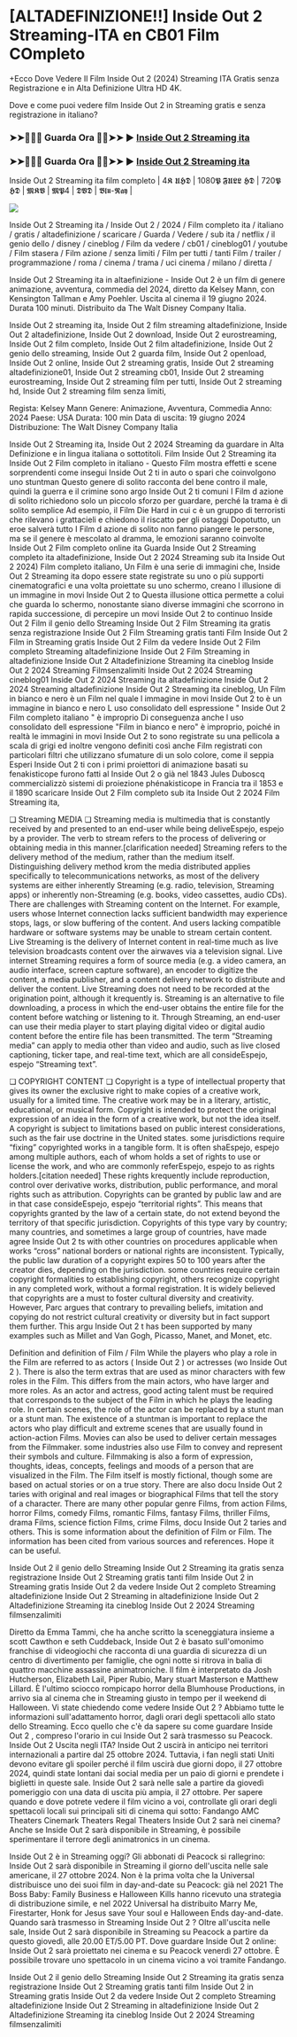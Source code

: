 # [ALTADEFINIZIONE!!] Inside Out 2 Streaming-ITA en CB01 Film COmpleto

+Ecco Dove Vedere Il Film Inside Out 2 (2024) Streaming ITA Gratis senza Registrazione e in Alta Definizione Ultra HD 4K.

Dove e come puoi vedere film Inside Out 2 in Streaming gratis e senza registrazione in italiano?

### ➤➤🔴✅📱 Guarda Ora 🔴✅➤➤ ► [Inside Out 2 Streaming ita](https://t.co/giGou7YBrb)

### ➤➤🔴✅📱 Guarda Ora 🔴✅➤➤ ► [Inside Out 2 Streaming ita](https://t.co/giGou7YBrb)

Inside Out 2 Streaming ita film completo
| 4𝕶 𝖀𝕳𝕯 | 1080𝕻 𝕱𝖀𝕷𝕷 𝕳𝕯 | 720𝕻 𝕳𝕯 | 𝕸𝕶𝖁 | 𝕸𝕻4 | 𝕯𝖁𝕯 | 𝕭𝖑𝖚-𝕽𝖆𝖞 |

<p dir="auto"><a href="https://t.co/giGou7YBrb" title="PLAYNOW" rel="nofollow"><img src="https://i.imgur.com/jhNGoEt.gif" style="max-width: 100%;"></a></p>

Inside Out 2 Streaming ita / Inside Out 2 / 2024 / Film completo ita / italiano / gratis / altadefinizione / scaricare / Guarda / Vedere / sub ita / netflix / il genio dello / disney / cineblog / Film da vedere / cb01 / cineblog01 / youtube / Film stasera / Film azione / senza limiti / Film per tutti / tanti Film / trailer / programmazione / roma / cinema / trama / uci cinema / milano / diretta /

Inside Out 2 Streaming ita in altaefinizione - Inside Out 2 è un film di genere animazione, avventura, commedia del 2024, diretto da Kelsey Mann, con Kensington Tallman e Amy Poehler. Uscita al cinema il 19 giugno 2024. Durata 100 minuti. Distribuito da The Walt Disney Company Italia.

Inside Out 2 streaming ita, Inside Out 2 film streaming altadefinizione, Inside Out 2 altadefinizione, Inside Out 2 download, Inside Out 2 eurostreaming, Inside Out 2 film completo, Inside Out 2 film altadefinizione, Inside Out 2 genio dello streaming, Inside Out 2 guarda film, Inside Out 2 openload, Inside Out 2 online, Inside Out 2 streaming gratis, Inside Out 2 streaming altadefinizione01, Inside Out 2 streaming cb01, Inside Out 2 streaming eurostreaming, Inside Out 2 streaming film per tutti, Inside Out 2 streaming hd, Inside Out 2 streaming film senza limiti,

Regista: Kelsey Mann
Genere: Animazione, Avventura, Commedia
Anno: 2024
Paese: USA
Durata: 100 min
Data di uscita: 19 giugno 2024
Distribuzione: The Walt Disney Company Italia

Inside Out 2 Streaming ita, Inside Out 2 2024 Streaming da guardare in Alta Definizione e in lingua italiana o sottotitoli. Film Inside Out 2 Streaming ita Inside Out 2 Film completo in italiano - Questo Film mostra effetti e scene sorprendenti come insegui Inside Out 2 ti in auto o spari che coinvolgono uno stuntman Questo genere di solito racconta del bene contro il male, quindi la guerra e il crimine sono argo Inside Out 2 ti comuni I Film d azione di solito richiedono solo un piccolo sforzo per guardare, perché la trama è di solito semplice Ad esempio, il Film Die Hard in cui c è un gruppo di terroristi che rilevano i grattacieli e chiedono il riscatto per gli ostaggi Dopotutto, un eroe salverà tutto I Film d azione di solito non fanno piangere le persone, ma se il genere è mescolato al dramma, le emozioni saranno coinvolte Inside Out 2 Film completo online ita Guarda Inside Out 2 Streaming completo ita altadefinizione, Inside Out 2 2024 Streaming sub ita Inside Out 2 2024) Film completo italiano, Un Film è una serie di immagini che, Inside Out 2 Streaming ita dopo essere state registrate su uno o più supporti cinematografici e una volta proiettate su uno schermo, creano l illusione di un immagine in movi Inside Out 2 to Questa illusione ottica permette a colui che guarda lo schermo, nonostante siano diverse immagini che scorrono in rapida successione, di percepire un movi Inside Out 2 to continuo Inside Out 2 Film il genio dello Streaming Inside Out 2 Film Streaming ita gratis senza registrazione Inside Out 2 Film Streaming gratis tanti Film Inside Out 2 Film in Streaming gratis Inside Out 2 Film da vedere Inside Out 2 Film completo Streaming altadefinizione Inside Out 2 Film Streaming in altadefinizione Inside Out 2 Altadefinizione Streaming ita cineblog Inside Out 2 2024 Streaming Filmsenzalimiti Inside Out 2 2024 Streaming cineblog01 Inside Out 2 2024 Streaming ita altadefinizione Inside Out 2 2024 Streaming altadefinizione Inside Out 2 Streaming ita cineblog, Un Film in bianco e nero è un Film nel quale l immagine in movi Inside Out 2 to è un immagine in bianco e nero L uso consolidato dell espressione " Inside Out 2 Film completo italiano " è improprio Di conseguenza anche l uso consolidato dell espressione "Film in bianco e nero" è improprio, poiché in realtà le immagini in movi Inside Out 2 to sono registrate su una pellicola a scala di grigi ed inoltre vengono definiti così anche Film registrati con particolari filtri che utilizzano sfumature di un solo colore, come il seppia Esperi Inside Out 2 ti con i primi proiettori di animazione basati su fenakisticope furono fatti al Inside Out 2 o già nel 1843 Jules Duboscq commercializzò sistemi di proiezione phénakisticope in Francia tra il 1853 e il 1890 scaricare Inside Out 2 Film completo sub ita Inside Out 2 2024 Film Streaming ita,

❏ Streaming MEDIA ❏ 
Streaming media is multimedia that is constantly received by and presented to an end-user while being deliveEspejo, espejo by a provider. The verb to stream refers to the process of delivering or obtaining media in this manner.[clarification needed] Streaming refers to the delivery method of the medium, rather than the medium itself. Distinguishing delivery method krom the media distributed applies specifically to telecommunications networks, as most of the delivery systems are either inherently Streaming (e.g. radio, television, Streaming apps) or inherently non-Streaming (e.g. books, video cassettes, audio CDs). There are challenges with Streaming content on the Internet. For example, users whose Internet connection lacks sufficient bandwidth may experience stops, lags, or slow buffering of the content. And users lacking compatible hardware or software systems may be unable to stream certain content.
Live Streaming is the delivery of Internet content in real-time much as live television broadcasts content over the airwaves via a television signal. Live internet Streaming requires a form of source media (e.g. a video camera, an audio interface, screen capture software), an encoder to digitize the content, a media publisher, and a content delivery network to distribute and deliver the content. Live Streaming does not need to be recorded at the origination point, although it krequently is. Streaming is an alternative to file downloading, a process in which the end-user obtains the entire file for the content before watching or listening to it. Through Streaming, an end-user can use their media player to start playing digital video or digital audio content before the entire file has been transmitted. The term “Streaming media” can apply to media other than video and audio, such as live closed captioning, ticker tape, and real-time text, which are all consideEspejo, espejo “Streaming text”.

❏ COPYRIGHT CONTENT ❏ 
Copyright is a type of intellectual property that gives its owner the exclusive right to make copies of a creative work, usually for a limited time. The creative work may be in a literary, artistic, educational, or musical form. Copyright is intended to protect the original expression of an idea in the form of a creative work, but not the idea itself. A copyright is subject to limitations based on public interest considerations, such as the fair use doctrine in the United states. some jurisdictions require “fixing” copyrighted works in a tangible form. It is often shaEspejo, espejo among multiple authors, each of whom holds a set of rights to use or license the work, and who are commonly referEspejo, espejo to as rights holders.[citation needed] These rights krequently include reproduction, control over derivative works, distribution, public performance, and moral rights such as attribution. Copyrights can be granted by public law and are in that case consideEspejo, espejo “territorial rights”.
This means that copyrights granted by the law of a certain state, do not extend beyond the territory of that specific jurisdiction. Copyrights of this type vary by country; many countries, and sometimes a large group of countries, have made agree Inside Out 2 ts with other countries on procedures applicable when works “cross” national borders or national rights are inconsistent. Typically, the public law duration of a copyright expires 50 to 100 years after the creator dies, depending on the jurisdiction. some countries require certain copyright formalities to establishing copyright, others recognize copyright in any completed work, without a formal registration. It is widely believed that copyrights are a must to foster cultural diversity and creativity. However, Parc argues that contrary to prevailing beliefs, imitation and copying do not restrict cultural creativity or diversity but in fact support them further. This argu Inside Out 2 t has been supported by many examples such as Millet and Van Gogh, Picasso, Manet, and Monet, etc.

Definition and definition of Film / Film While the players who play a role in the Film are referred to as actors ( Inside Out 2 ) or actresses (wo Inside Out 2 ). There is also the term extras that are used as minor characters with few roles in the Film. This differs from the main actors, who have larger and more roles. As an actor and actress, good acting talent must be required that corresponds to the subject of the Film in which he plays the leading role. In certain scenes, the role of the actor can be replaced by a stunt man or a stunt man. The existence of a stuntman is important to replace the actors who play difficult and extreme scenes that are usually found in action-action Films. Movies can also be used to deliver certain messages from the Filmmaker. some industries also use Film to convey and represent their symbols and culture. Filmmaking is also a form of expression, thoughts, ideas, concepts, feelings and moods of a person that are visualized in the Film. The Film itself is mostly fictional, though some are based on actual stories or on a true story. There are also docu Inside Out 2 taries with original and real images or biographical Films that tell the story of a character. There are many other popular genre Films, from action Films, horror Films, comedy Films, romantic Films, fantasy Films, thriller Films, drama Films, science fiction Films, crime Films, docu Inside Out 2 taries and others. This is some information about the definition of Film or Film. The information has been cited from various sources and references. Hope it can be useful.

Inside Out 2 il genio dello Streaming
Inside Out 2 Streaming ita gratis senza registrazione
Inside Out 2 Streaming gratis tanti film
Inside Out 2 in Streaming gratis
Inside Out 2 da vedere
Inside Out 2 completo Streaming altadefinizione
Inside Out 2 Streaming in altadefinizione
Inside Out 2 Altadefinizione Streaming ita cineblog
Inside Out 2 2024 Streaming filmsenzalimiti

Diretto da Emma Tammi, che ha anche scritto la sceneggiatura insieme a scott Cawthon e seth Cuddeback, Inside Out 2 è basato sull'omonimo franchise di videogiochi che racconta di una guardia di sicurezza di un centro di divertimento per famiglie, che ogni notte si ritrova in balia di quattro macchine assassine animatroniche. Il film è interpretato da Josh Hutcherson, Elizabeth Lail, Piper Rubio, Mary stuart Masterson e Matthew Lillard. È l'ultimo sciocco rompicapo horror della Blumhouse Productions, in arrivo sia al cinema che in Streaming giusto in tempo per il weekend di Halloween.
Vi state chiedendo come vedere Inside Out 2 ? Abbiamo tutte le informazioni sull'adattamento horror, dagli orari degli spettacoli allo stato dello Streaming.
Ecco quello che c'è da sapere su come guardare Inside Out 2 , compreso l'orario in cui Inside Out 2 sarà trasmesso su Peacock.
Inside Out 2 Uscita negli ITA? Inside Out 2 uscirà in anticipo nei territori internazionali a partire dal 25 ottobre 2024. Tuttavia, i fan negli stati Uniti devono evitare gli spoiler perché il film uscirà due giorni dopo, il 27 ottobre 2024, quindi state lontani dai social media per un paio di giorni e prendete i biglietti in queste sale.
Inside Out 2 sarà nelle sale a partire da giovedì pomeriggio con una data di uscita più ampia, il 27 ottobre. Per sapere quando e dove potrete vedere il film vicino a voi, controllate gli orari degli spettacoli locali sui principali siti di cinema qui sotto:
Fandango AMC Theaters Cinemark Theaters Regal Theaters Inside Out 2 sarà nei cinema? Anche se Inside Out 2 sarà disponibile in Streaming, è possibile sperimentare il terrore degli animatronics in un cinema.

Inside Out 2 è in Streaming oggi?
Gli abbonati di Peacock si rallegrino: Inside Out 2 sarà disponibile in Streaming il giorno dell'uscita nelle sale americane, il 27 ottobre 2024. Non è la prima volta che la Universal distribuisce uno dei suoi film in day-and-date su Peacock: già nel 2021 The Boss Baby: Family Business e Halloween Kills hanno ricevuto una strategia di distribuzione simile, e nel 2022 Universal ha distribuito Marry Me, Firestarter, Honk for Jesus save Your soul e Halloween Ends day-and-date.
Quando sarà trasmesso in Streaming Inside Out 2 ? Oltre all'uscita nelle sale, Inside Out 2 sarà disponibile in Streaming su Peacock a partire da questo giovedì, alle 20.00 ET/5.00 PT.
Dove guardare Inside Out 2 online: Inside Out 2 sarà proiettato nei cinema e su Peacock venerdì 27 ottobre. È possibile trovare uno spettacolo in un cinema vicino a voi tramite Fandango.

Inside Out 2 il genio dello Streaming
Inside Out 2 Streaming ita gratis senza registrazione
Inside Out 2 Streaming gratis tanti film
Inside Out 2 in Streaming gratis
Inside Out 2 da vedere
Inside Out 2 completo Streaming altadefinizione
Inside Out 2 Streaming in altadefinizione
Inside Out 2 Altadefinizione Streaming ita cineblog
Inside Out 2 2024 Streaming filmsenzalimiti
